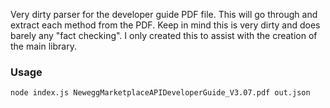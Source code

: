 Very dirty parser for the developer guide PDF file. This will go through and extract each method from the PDF. Keep in mind this is very dirty and does barely any "fact checking". I only created this to assist with the creation of the main library.

### Usage

```terminal
node index.js NeweggMarketplaceAPIDeveloperGuide_V3.07.pdf out.json
```